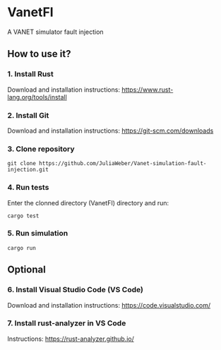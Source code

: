 # VanetFI

A VANET simulator fault injection

## How to use it?

### 1. Install Rust

Download and installation instructions: <https://www.rust-lang.org/tools/install>

### 2. Install Git

Download and installation instructions: <https://git-scm.com/downloads>

### 3. Clone repository

    git clone https://github.com/JuliaWeber/Vanet-simulation-fault-injection.git
    
### 4. Run tests

Enter the clonned directory (VanetFI) directory and run:

    cargo test

### 5. Run simulation

    cargo run

## Optional

### 6. Install Visual Studio Code (VS Code)

Download and installation instructions: <https://code.visualstudio.com/>

### 7. Install rust-analyzer in VS Code

Instructions: <https://rust-analyzer.github.io/>
